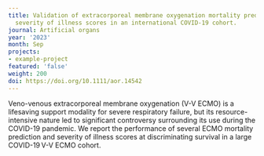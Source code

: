 ```yaml
---
title: Validation of extracorporeal membrane oxygenation mortality prediction and
  severity of illness scores in an international COVID-19 cohort.
journal: Artificial organs
year: '2023'
month: Sep
projects:
- example-project
featured: 'false'
weight: 200
doi: https://doi.org/10.1111/aor.14542
---
```


Veno-venous extracorporeal membrane oxygenation (V-V ECMO) is a lifesaving support modality for severe respiratory failure, but its resource-intensive nature led to significant controversy surrounding its use during the COVID-19 pandemic. We report the performance of several ECMO mortality prediction and severity of illness scores at discriminating survival in a large COVID-19 V-V ECMO cohort.